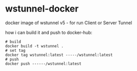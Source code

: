# wstunnel-docker
docker image of wstunnel v5 - for run Client or Server Tunnel

how i can build it and push to docker-hub:
```
# build
docker build -t wstunnel .
# set tag
docker tag wstunnel:latest -----/wstunnel:latest
# push
docker push ------/wstunnel:latest
```
